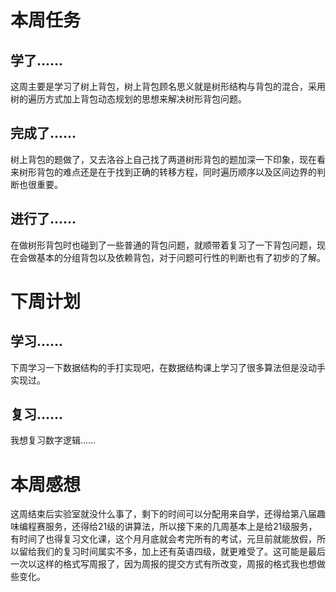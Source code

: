 # 本周任务 #

## 学了…… ##

这周主要是学习了树上背包，树上背包顾名思义就是树形结构与背包的混合，采用树的遍历方式加上背包动态规划的思想来解决树形背包问题。

## 完成了…… ##

树上背包的题做了，又去洛谷上自己找了两道树形背包的题加深一下印象，现在看来树形背包的难点还是在于找到正确的转移方程，同时遍历顺序以及区间边界的判断也很重要。

## 进行了…… ##

在做树形背包时也碰到了一些普通的背包问题，就顺带着复习了一下背包问题，现在会做基本的分组背包以及依赖背包，对于问题可行性的判断也有了初步的了解。

# 下周计划 #

## 学习…… ##

下周学习一下数据结构的手打实现吧，在数据结构课上学习了很多算法但是没动手实现过。

## 复习…… ##

我想复习数字逻辑……

# 本周感想 #

这周结束后实验室就没什么事了，剩下的时间可以分配用来自学，还得给第八届趣味编程赛服务，还得给21级的讲算法，所以接下来的几周基本上是给21级服务，有时间了也得复习文化课，这个月月底就会考完所有的考试，元旦前就能放假，所以留给我们的复习时间属实不多，加上还有英语四级，就更难受了。这可能是最后一次以这样的格式写周报了，因为周报的提交方式有所改变，周报的格式我也想做些变化。

